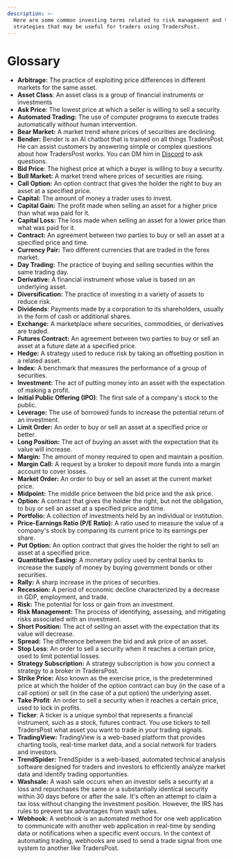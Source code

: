 ```yaml
---
description: >-
  Here are some common investing terms related to risk management and trading
  strategies that may be useful for traders using TradersPost.
---
```


# Glossary

* **Arbitrage:** The practice of exploiting price differences in different markets for the same asset.
* **Asset Class**: An asset class is a group of financial instruments or investments
* **Ask Price**: The lowest price at which a seller is willing to sell a security.
* **Automated Trading:** The use of computer programs to execute trades automatically without human intervention.
* **Bear Market:** A market trend where prices of securities are declining.
* **Bender:** Bender is an AI chatbot that is trained on all things TradersPost. He can assist customers by answering simple or complex questions about how TradersPost works. You can DM him in [Discord](https://traderspost.io/discord) to ask questions.
* **Bid Price**: The highest price at which a buyer is willing to buy a security.
* **Bull Market:** A market trend where prices of securities are rising.
* **Call Option:** An option contract that gives the holder the right to buy an asset at a specified price.
* **Capital:** The amount of money a trader uses to invest.
* **Capital Gain:** The profit made when selling an asset for a higher price than what was paid for it.
* **Capital Loss:** The loss made when selling an asset for a lower price than what was paid for it.
* **Contract:** An agreement between two parties to buy or sell an asset at a specified price and time.
* **Currency Pair:** Two different currencies that are traded in the forex market.
* **Day Trading:** The practice of buying and selling securities within the same trading day.
* **Derivative:** A financial instrument whose value is based on an underlying asset.
* **Diversification:** The practice of investing in a variety of assets to reduce risk.
* **Dividends**: Payments made by a corporation to its shareholders, usually in the form of cash or additional shares.
* **Exchange:** A marketplace where securities, commodities, or derivatives are traded.
* **Futures Contract:** An agreement between two parties to buy or sell an asset at a future date at a specified price.
* **Hedge:** A strategy used to reduce risk by taking an offsetting position in a related asset.
* **Index:** A benchmark that measures the performance of a group of securities.
* **Investment:** The act of putting money into an asset with the expectation of making a profit.
* **Initial Public Offering (IPO)**: The first sale of a company's stock to the public.
* **Leverage:** The use of borrowed funds to increase the potential return of an investment.
* **Limit Order:** An order to buy or sell an asset at a specified price or better.
* **Long Position:** The act of buying an asset with the expectation that its value will increase.
* **Margin:** The amount of money required to open and maintain a position.
* **Margin Call:** A request by a broker to deposit more funds into a margin account to cover losses.
* **Market Order:** An order to buy or sell an asset at the current market price.
* **Midpoint:** The middle price between the bid price and the ask price.
* **Option:** A contract that gives the holder the right, but not the obligation, to buy or sell an asset at a specified price and time.
* **Portfolio:** A collection of investments held by an individual or institution.
* **Price-Earnings Ratio (P/E Ratio):** A ratio used to measure the value of a company's stock by comparing its current price to its earnings per share.
* **Put Option:** An option contract that gives the holder the right to sell an asset at a specified price.
* **Quantitative Easing:** A monetary policy used by central banks to increase the supply of money by buying government bonds or other securities.
* **Rally:** A sharp increase in the prices of securities.
* **Recession:** A period of economic decline characterized by a decrease in GDP, employment, and trade.
* **Risk:** The potential for loss or gain from an investment.
* **Risk Management:** The process of identifying, assessing, and mitigating risks associated with an investment.
* **Short Position:** The act of selling an asset with the expectation that its value will decrease.
* **Spread:** The difference between the bid and ask price of an asset.
* **Stop Loss**: An order to sell a security when it reaches a certain price, used to limit potential losses.
* **Strategy Subscription:** A strategy subscription is how you connect a strategy to a broker in TradersPost.
* **Strike Price:** Also known as the exercise price, is the predetermined price at which the holder of the option contract can buy (in the case of a call option) or sell (in the case of a put option) the underlying asset.
* **Take Profit**: An order to sell a security when it reaches a certain price, used to lock in profits.
* **Ticker**: A ticker is a unique symbol that represents a financial instrument, such as a stock, futures contract. You use tickers to tell TradersPost what asset you want to trade in your trading signals.
* **TradingView:** TradingView is a web-based platform that provides charting tools, real-time market data, and a social network for traders and investors.
* **TrendSpider:** TrendSpider is a web-based, automated technical analysis software designed for traders and investors to efficiently analyze market data and identify trading opportunities.
* **Washsale:** A wash sale occurs when an investor sells a security at a loss and repurchases the same or a substantially identical security within 30 days before or after the sale. It's often an attempt to claim a tax loss without changing the investment position. However, the IRS has rules to prevent tax advantages from wash sales.
* **Webhook:** A webhook is an automated method for one web application to communicate with another web application in real-time by sending data or notifications when a specific event occurs. In the context of automating trading, webhooks are used to send a trade signal from one system to another like TradersPost.
